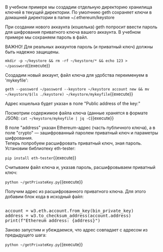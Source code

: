 В учебном примере мы создадим отдельную директорию хранилища ключей в текущей директории. По умолчнию geth сохраняет ключи в домашней директории в папке ~/.ethereum/keystore  

При создании нового аккаунта (кошелька) geth попросит ввести пароль для шифрования приватного ключа вашего аккаунта. В учебном примере мы сохраняем пароль в файл.  

ВАЖНО! Для реальных аккаунтов пароль (и приватный ключ) должны быть надежно защищены.

`mkdir -p ~/keystore && rm -rf ~/keystore/* && echo 123 > ~/password`{{execute}}

Создадим новый аккаунт, файл ключа для удобства переименуем в 'mykeyfile':

`geth --password ~/password --keystore ~/keystore account new && mv ~/keystore/$(ls ./keystore) ~/keystore/mykeyfile`{{execute}}

Адрес кошелька будет указан в поле "Public address of the key:"

Посмотрим содержимое файла ключа (данные хранятся в формате JSON):
`cat ~/keystore/mykeyfile | jq -C`{{execute}}  

В поле "address" указан Ethereum-адрес (часть публичного ключа), а в поле "crypto" — зашифрованный паролем приватный ключ и параметры шифрования.  
Теперь попробуем расшифровать приватный ключ, зная пароль. Установим библиотеку eth-tester: 

`pip install eth-tester`{{execute}} 

Считываем файл ключа и, указав пароль, расшифровываем приватный ключ:  

`python ~/getPrivateKey.py`{{execute}} 

Получим адрес из расшифрованного приватного ключа. Для этого добавим блок кода в исходный файл:  
<pre class="file" data-filename="~/getPrivateKey.py" data-target="insert" data-marker="##end Of First Block##">

account = w3.eth.account.from_key(bin_private_key)
address = w3.to_checksum_address(account.address)
print(f"Ethereum address: {address}")
</pre>

Заново запустим и убеждаемся, что адрес совпадает с адресом из предыдущего шага:  

`python ~/getPrivateKey.py`{{execute}} 